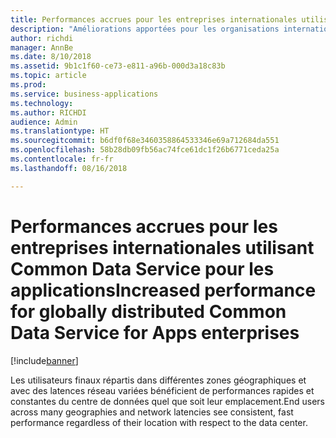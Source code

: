 ```yaml
---
title: Performances accrues pour les entreprises internationales utilisant Common Data Service pour les applications
description: "Améliorations apportées pour les organisations internationales utilisant Common Data Service pour les applications"
author: richdi
manager: AnnBe
ms.date: 8/10/2018
ms.assetid: 9b1c1f60-ce73-e811-a96b-000d3a18c83b
ms.topic: article
ms.prod: 
ms.service: business-applications
ms.technology: 
ms.author: RICHDI
audience: Admin
ms.translationtype: HT
ms.sourcegitcommit: b6df0f68e3460358864533346e69a712684da551
ms.openlocfilehash: 58b28db09fb56ac74fce61dc1f26b6771ceda25a
ms.contentlocale: fr-fr
ms.lasthandoff: 08/16/2018

---
```

# <a name="increased-performance-for-globally-distributed-common-data-service-for-apps-enterprises"></a><span data-ttu-id="b225b-103">Performances accrues pour les entreprises internationales utilisant Common Data Service pour les applications</span><span class="sxs-lookup"><span data-stu-id="b225b-103">Increased performance for globally distributed Common Data Service for Apps enterprises</span></span>


[!include[banner](../../includes/banner.md)]

<span data-ttu-id="b225b-104">Les utilisateurs finaux répartis dans différentes zones géographiques et avec des latences réseau variées bénéficient de performances rapides et constantes du centre de données quel que soit leur emplacement.</span><span class="sxs-lookup"><span data-stu-id="b225b-104">End users across many geographies and network latencies see consistent, fast performance regardless of their location with respect to the data center.</span></span>

